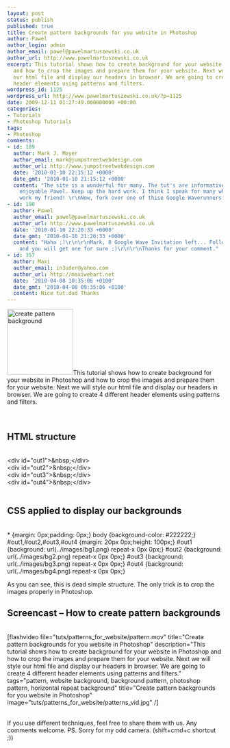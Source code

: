 ```yaml
---
layout: post
status: publish
published: true
title: Create pattern backgrounds for you website in Photoshop
author: Pawel
author_login: admin
author_email: pawel@pawelmartuszewski.co.uk
author_url: http://www.pawelmartuszewski.co.uk
excerpt: This tutorial shows how to create background for your website in Photoshop
  and how to crop the images and prepare them for your website. Next we will style
  our html file and display our headers in browser. We are going to create 4 different
  header elements using patterns and filters.
wordpress_id: 1125
wordpress_url: http://www.pawelmartuszewski.co.uk/?p=1125
date: 2009-12-11 01:27:49.000000000 +00:00
categories:
- Tutorials
- Photoshop Tutorials
tags:
- Photoshop
comments:
- id: 189
  author: Mark J. Moyer
  author_email: mark@jumpstreetwebdesign.com
  author_url: http://www.jumpstreetwebdesign.com
  date: '2010-01-10 22:15:12 +0000'
  date_gmt: '2010-01-10 21:15:12 +0000'
  content: "The site is a wonderful for many. The tut's are informative and absolutely
    enjoyable Pawel. Keep up the hard work. I think I speak for many when I say. Great
    work my friend! \r\nNow, fork over one of thise Google Waverunners!!!!"
- id: 190
  author: Pawel
  author_email: pawel@pawelmartuszewski.co.uk
  author_url: http://www.pawelmartuszewski.co.uk
  date: '2010-01-10 22:20:33 +0000'
  date_gmt: '2010-01-10 21:20:33 +0000'
  content: "Haha ;)\r\n\r\nMark, 8 Google Wave Invitation left... Follow the steps
    and you will get one for sure ;)\r\n\r\nThanks for your comment."
- id: 357
  author: Maxi
  author_email: in3uder@yahoo.com
  author_url: http://maxiwebart.net
  date: '2010-04-08 10:35:06 +0100'
  date_gmt: '2010-04-08 09:35:06 +0100'
  content: Nice tut.dud Thanks
---
```

<p><img class="fl_lft thumb m_b_20" width="154" height="154" title="create pattern background" alt="create pattern background" src="http://www.pawelmartuszewski.co.uk/tuts/patterns_for_website/patterns.png"/>This tutorial shows how to create background for your website in Photoshop and how to crop the images and prepare them for your website. Next we will style our html file and display our headers in browser. We are going to create 4 different header elements using patterns and filters.
<a href="http://www.pawelmartuszewski.co.uk/tuts/patterns_for_website/index.php" target="_blank" class="btn btn_demo"></a><a href="http://www.pawelmartuszewski.co.uk/tuts/patterns_for_website/patterns_for_website.zip" class="btn btn_source"></a></p>
<div class="space">&nbsp;</div>
<h2>HTML structure</h2>
<div class="dev"><div class="dev_in">&nbsp;</div></div>
<div class="pre">
&lt;div id=&quot;out1&quot;&gt;&amp;nbsp;&lt;/div&gt;<br />
&lt;div id=&quot;out2&quot;&gt;&amp;nbsp;&lt;/div&gt;<br />
&lt;div id=&quot;out3&quot;&gt;&amp;nbsp;&lt;/div&gt;<br />
&lt;div id=&quot;out4&quot;&gt;&amp;nbsp;&lt;/div&gt;
</div>
<div class="space">&nbsp;</div>
<h2>CSS applied to display our backgrounds</h2>
<div class="dev"><div class="dev_in">&nbsp;</div></div>
<div class="pre">
* {margin: 0px;padding: 0px;}
body {background-color: #222222;}
#out1,#out2,#out3,#out4 {margin: 20px 0px;height: 100px;}
#out1 {background: url(../images/bg1.png) repeat-x 0px 0px;}
#out2 {background: url(../images/bg2.png) repeat-x 0px 0px;}
#out3 {background: url(../images/bg3.png) repeat-x 0px 0px;}
#out4 {background: url(../images/bg4.png) repeat-x 0px 0px;}
</div>
<p>As you can see, this is dead simple structure. The only trick is to crop the images properly in Photoshop.</p>
<h2>Screencast &ndash; How to create pattern backgrounds</h2>
<div class="dev"><div class="dev_in">&nbsp;</div></div>
[flashvideo file="tuts/patterns_for_website/pattern.mov" title="Create pattern backgrounds for you website in Photoshop" description="This tutorial shows how to create background for your website in Photoshop and how to crop the images and prepare them for your website. Next we will style our html file and display our headers in browser. We are going to create 4 different header elements using patterns and filters." tags="pattern, website background, background pattern, photoshop pattern, horizontal repeat background" title="Create pattern backgrounds for you website in Photoshop" image="tuts/patterns_for_website/patterns_vid.jpg"  /]
<div class="cl">&nbsp;</div>
<p>If you use different techniques, feel free to share them with us. Any comments welcome. PS. Sorry for my odd camera. (shift+cmd+c shortcut ;))</p>
